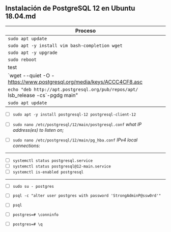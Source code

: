## Instalación de PostgreSQL 12 en Ubuntu 18.04.md

Proceso |
------------ |
`sudo apt update`|
`sudo apt -y install vim bash-completion wget`|
`sudo apt -y upgrade`|
`sudo reboot`|
 test|
`wget --quiet -O - https://www.postgresql.org/media/keys/ACCC4CF8.asc | sudo apt-key add -`|
`echo "deb http://apt.postgresql.org/pub/repos/apt/ `lsb_release -cs`-pgdg main" |sudo tee  /etc/apt/sources.list.d/pgdg.list`|
`sudo apt update`|

 
- [ ]  `sudo apt -y install postgresql-12 postgresql-client-12`
 

- [ ]  `sudo nano /etc/postgresql/12/main/postgresql.conf`
*what IP address(es) to listen on;*
 

- [ ]  `sudo nano /etc/postgresql/12/main/pg_hba.conf`
*IPv4 local connections:* 
---
- [ ]  `systemctl status postgresql.service`
- [ ]  `systemctl status postgresql@12-main.service`
- [ ]  `systemctl is-enabled postgresql`
---
- [ ]  `sudo su - postgres`
- [ ]  `psql -c "alter user postgres with password 'StrongAdminP@ssw0rd'"`
- [ ]  `psql`
- [ ]  `postgres=# \conninfo`
- [ ]  `postgres=# \q`

